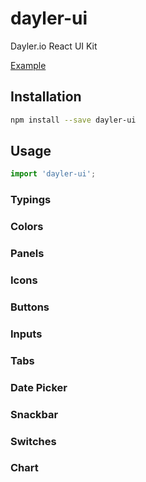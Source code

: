 # dayler-ui
Dayler.io React UI Kit

[Example](https://ui.dayler.io/)

## Installation
```bash
npm install --save dayler-ui
```

## Usage
```javascript
import 'dayler-ui';
```

### Typings
### Colors
### Panels
### Icons
### Buttons
### Inputs
### Tabs
### Date Picker
### Snackbar
### Switches
### Chart
